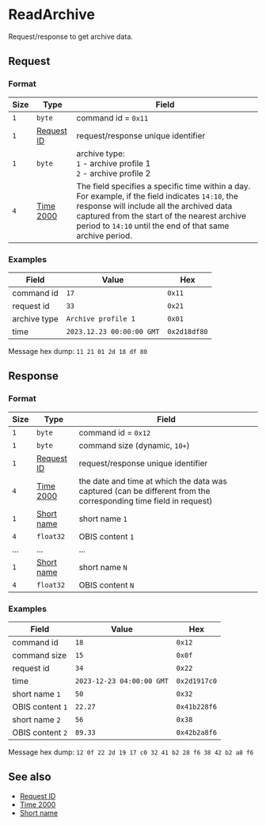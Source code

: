# ReadArchive

Request/response to get archive data.


## Request

### Format

| Size | Type                                 | Field                                                                                                                                                                                                                                                      |
| ---- | ------------------------------------ | ---------------------------------------------------------------------------------------------------------------------------------------------------------------------------------------------------------------------------------------------------------- |
| `1`  | `byte`                               | command id = `0x11`                                                                                                                                                                                                                                        |
| `1`  | [Request ID](../types.md#request-id) | request/response unique identifier                                                                                                                                                                                                                         |
| `1`  | `byte`                               | archive type: <br> `1` - archive profile 1 <br> `2` - archive profile 2                                                                                                                                                                                    |
| `4`  | [Time 2000](../types.md#time-2000)   | The field specifies a specific time within a day. For example, if the field indicates `14:10`, the response will include all the archived data captured from the start of the nearest archive period to `14:10` until the end of that same archive period. |

### Examples

| Field        | Value                     | Hex          |
| ------------ | ------------------------- | ------------ |
| command id   | `17`                      | `0x11`       |
| request id   | `33`                      | `0x21`       |
| archive type | `Archive profile 1`       | `0x01`       |
| time         | `2023.12.23 00:00:00 GMT` | `0x2d18df80` |

Message hex dump: `11 21 01 2d 18 df 80`


## Response

### Format

| Size | Type                                 | Field                                                                                                            |
| ---- | ------------------------------------ | ---------------------------------------------------------------------------------------------------------------- |
| `1`  | `byte`                               | command id = `0x12`                                                                                              |
| `1`  | `byte`                               | command size (dynamic, `10+`)                                                                                    |
| `1`  | [Request ID](../types.md#request-id) | request/response unique identifier                                                                               |
| `4`  | [Time 2000](../types.md#time-2000)   | the date and time at which the data was captured (can be different from the corresponding time field in request) |
| `1`  | [Short name](../types.md#short-name) | short name `1`                                                                                                   |
| `4`  | `float32`                            | OBIS content `1`                                                                                                 |
| ...  | ...                                  | ...                                                                                                              |
| `1`  | [Short name](../types.md#short-name) | short name `N`                                                                                                   |
| `4`  | `float32`                            | OBIS content `N`                                                                                                 |

### Examples

| Field            | Value                     | Hex          |
| ---------------- | ------------------------- | ------------ |
| command id       | `18`                      | `0x12`       |
| command size     | `15`                      | `0x0f`       |
| request id       | `34`                      | `0x22`       |
| time             | `2023-12-23 04:00:00 GMT` | `0x2d1917c0` |
| short name `1`   | `50`                      | `0x32`       |
| OBIS content `1` | `22.27`                   | `0x41b228f6` |
| short name `2`   | `56`                      | `0x38`       |
| OBIS content `2` | `89.33`                   | `0x42b2a8f6` |

Message hex dump: `12 0f 22 2d 19 17 c0 32 41 b2 28 f6 38 42 b2 a8 f6`


## See also

* [Request ID](../types.md#request-id)
* [Time 2000](../types.md#time-2000)
* [Short name](../types.md#short-name)
